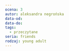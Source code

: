 ```yaml
---
ocena: 3
autor: aleksandra negrońska
data-od: 
data-do: 
tags:
  - przeczytane
seria: friends
rodzaj: young adult
---
```


